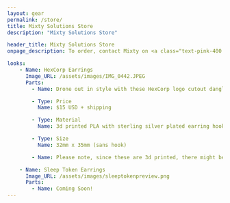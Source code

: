 ```yaml
---
layout: gear
permalink: /store/
title: Mixty Solutions Store
description: "Mixty Solutions Store"

header_title: Mixty Solutions Store
onpage_description: To order, contact Mixty on <a class="text-pink-400 inline" href="https://bsky.app/profile/mixty.pet" target="_blank">BlueSky</a> or <a class="text-pink-400 inline" href="https://www.instagram.com/mixtythepuppycat/" target="_blank">Instagram</a>. <br>Shipping is $10 USD for domestic orders. Contact for details on international.</br>

looks:
    - Name: HexCorp Earrings
      Image_URL: /assets/images/IMG_0442.JPEG
      Parts:
        - Name: Drone out in style with these HexCorp logo cutout dangle earrings. They can even be worn when you're in human mode!

        - Type: Price
          Name: $15 USD + shipping

        - Type: Material
          Name: 3d printed PLA with sterling silver plated earring hooks

        - Type: Size
          Name: 32mm x 35mm (sans hook)

        - Name: Please note, since these are 3d printed, there might be slight variations between the pair photographed and the ones you order.

    - Name: Sleep Token Earrings
      Image_URL: /assets/images/sleeptokenpreview.png
      Parts:
        - Name: Coming Soon!
---
```

